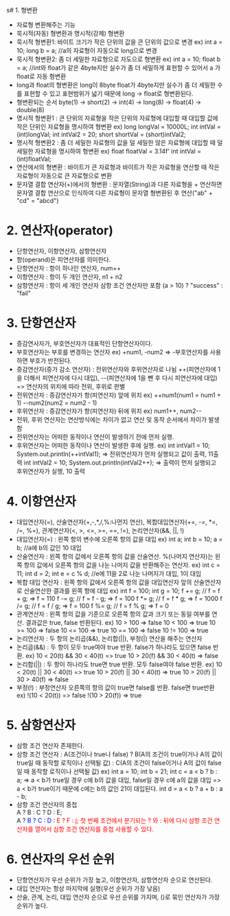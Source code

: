 s# 1. 형변환
- 자료형 변환해주는 기능
- 묵시적(자동) 형변환과 명시적(강제) 형변환
- 묵시적 형변환1: 바이트 크기가 작은 단위의 값을 큰 단위의 값으로 변경
  ex) int a = 10;
      long b = a; //a의 자료형이 자동으로 long으로 변경
- 묵시적 형변환2: 좀 더 세밀한 자료형으로 자도으로 형변환
  ex) int a = 10;
      float b = a; //int와 float가 같은 4byte지만 실수가 좀 더 세밀하게 표현할 수 있어서 a 가 float로 자동 형변환
- long과 float의 형변환은 long이 8byte float가 4byte지만 실수가 좀  더 세밀한 수를 표현할 수 있고 표현범위가 넓기 때문에 long -> float로 형변환된다.
- 형변환되는 순서
  byte(1) -> short(2) -> int(4) -> long(8) -> float(4) -> double(8)
- 명시적 형변환1 : 큰 단위의 자료형을 작은 단위의 자료형에 대입할 때 대입할 값에 작은 단위인 자료형을 명시하여 형변환
  ex) long longVal = 10000L;
      int intVal = (int)longVal;
      int intVal2 = 20;
      short shortVal = (short)intVal2;
- 명시적 형변환2 : 좀 더 세밀한 자료형의 값을 덜 세밀한 않은 자료형에 대입할 때 덜 세밀한 자료형을 명시하여 형변환
  ex) float floatVal = 3.14f'
      int intVal = (int)floatVal;
- 연산에서의 형변환 : 바이트가 큰 자료형과 바이트가 작은 자료형을 연산할 때 작은 자료형이 자동으로 큰 자료형으로 변환
- 문자열 결합 연산자(+)에서의 형변환 : 문자열(String)과 다른 자료형을 + 연산하면 문자열 결합 연산으로 인식하여 다른 자료형이 문자열 형변환된 후 연산("ab" + "cd" = "abcd")

# 2. 연산자(operator)
- 단항연산자, 이항연산자, 삼항연산자
- 항(operand)은 피연산자를 의미한다.
- 단항연산자 : 항이 하나인 연산자, num++
- 이항연산자 : 항이 두 개인 연산자, n1 + n2
- 삼항연산자 : 항이 세 개인 연산자
              삼항 조건 연산자만 포함
              (a > 10) ? "success" : "fail"

# 3. 단항연산자
- 증감연사자가, 부호연산자가 대표적인 단항연산자이다.
- 부호연산자는 부호를 변경하는 연산자
  ex) +num1, -num2 => -부호연산자를 사용하면 부호가 반전된다.
- 증감연산자(증가 감소 연산자) :
  전위연산자와 후위연산자로 나뉨
  ++(피연산자에 1을 더해서 피연산자에 다시 대입), --(피연산자에 1을 뺀 후 다시 피연산자에 대입) => 연산자의 위치에 따라 전위, 후위로 판별
- 전위연산자 : 증감연산자가 항(피연산자) 앞에 위치
  ex) ++num1(num1 = num1 + 1)
      --num2(num2 = num2 - 1)
- 후위연산자 : 증감연산자가 항(피연산자) 뒤에 위치
  ex) num1++, num2--
- 전위, 후위 연산자는 연산방식에는 차이가 없고 연산 및 동작 순서에서 차이가 발생함
- 전위연산자는 어떠한 동작이나 연산이 발생하기 전에 먼저 실행.
- 후위연산자는 어떠한 동작이나 연산이 발생한 후에 실행.
  ex) int intVal1 = 10;
      System.out.println(++intVal1); =>
      전위연산자가 먼저 실행되고 값이 출력, 11출력
      int intVal2 = 10;
      System.out.println(intVal2++); =>
      출력이 먼저 실행되고 후위연산자가 실행, 10 출력

# 4. 이항연산자
- 대입연산자(=), 산술연산자(+,-,*,/,%:나먼지 연산), 복합대입연산자(+=, -=, *=, /=, %=), 관계연산자(<, >, <=, >=, ==, !=), 논리연산자(&&, ||, !)
- 대입연산자(=) : 왼쪽 항의 변수에 오른쪽 항의 값을 대입
  ex) int a;
      int b = 10;
      a = b; //a에 b의 값인 10 대입
- 산술연산자 : 왼쪽 항의 값에서 오른쪽 항의 값을 산술연산. %(나머지 연산자)는 왼쪽 항의 값에서 오른쪽 항의 값을 나눈 나머지 값을 반환해주는 연산자.
  ex) int c = 11;
      int d = 2;
      int e = c % d; //e에 11을 2로 나눈 나머지가 대입, 1이 대입
- 복합 대입 연산자 : 왼쪽 항의 값에서 오른쪽 항의 값을 대입연산자 앞의 산술연산자로 산술연산한 결과를 왼쪽 항에 대입
  ex) int f = 100;
      int g = 10;
      f += g; // f = f + g; => f = 110
      f -= g; // f = f - g; => f = 100
      f *= g; // f = f * g; => f = 1000
      f /= g; // f = f / g; => f = 100
      f %= g; // f = f % g; => f = 0
- 관계연산자 : 왼쪽 항의 값을 기준으로 오른쪽 항의 값과 크기 또는 동일 여부를 연산. 결과값은 true, false 반환된다.
  ex) 10 > 100 => false
      10 < 100 => true
      10 >= 100 => false
      10 <= 100 => true
      10 == 100 => false
      10 != 100 => true
- 논리연산자 : 두 항의 논리곱(&&), 논리합(||), 부정(|) 연산을 해주는 연산자
- 논리곱(&&) : 두 항이 모두 true여야 true 반환. false가 하나라도 있으면 false 반환.
  ex) 10 < 20(t) && 30 < 40(t) => true
      10 > 20(f) && 30 < 40(t) => false
- 논리합(||) : 두 항이 하나라도 true면 true 반환. 모두 false여야 false 반환.
  ex) 10 < 20(t) || 30 < 40(t) => true
      10 > 20(f) || 30 < 40(t) => true
      10 > 20(f) || 30 > 40(f) => false
- 부정(!) : 부정연산자 오른쪽의 항의 값이 true면 false를 반환. false면 true반환
  ex) !(10 < 20(t)) => false
      !(10 > 20(f)) => true

# 5. 삼항연산자
- 삼항 조건 연산자 존재한다.
- 삼항 조건 연산자 : A(조건이나 true나 false) ? B(A의 조건이 true이거나 A의 값이 true일 때 동작할 로직이나 선택될 값) : C(A의 조건이 false이거나 A의 값이 false일 때 동작할 로직이나 선택될 값)
  ex) int a = 10;
      int b = 21;
      int c = a < b ? b : a;
      => a < b가 true일 경우 c에 b의 값을 대입, false일 경우 c에 a의 값을 대입
      => a < b가 true이기 때문에 c에는 b의 값인 21이 대입된다.
      int d = a < b ? a + b : a - b;
- 삼항 조건 연산자의 중첩  
  A ? B : C ? D : E;  
  A ? 
  <span style="color:blue;"> B ? C : 
  D</span> : 
  <span style="color:red;">E ? F : j<span>;
  첫 번째 조건에서 분기되는 ? 와 : 뒤에 다시 삼항 조건 연산자를 열어서 심항 조건 연산자를 중첩 사용할 수 있다.

# 6. 연산자의 우선 순위
- 단항연산자가 우선 순위가 가장 높고, 이항연산자, 삼항연산자 순으로 연산된다.
- 대입 연산자는 항상 마지막에 실행(우선 순위가 가장 낮음)
- 산술, 관계, 논리, 대입 연산자 순으로 우선 순위를 가지며, ()로 묶인 연산자가 가장 순위가 높다.
